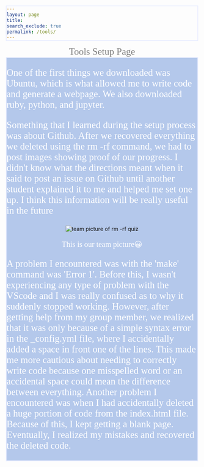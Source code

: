 ```yaml
---
layout: page 
title:
search_exclude: true
permalink: /tools/
---
```

<style>
div {
  background-color: rgb(180, 200, 235);
  width: ;
  length: ;
  border: 2px solid rgb(234, 238, 255);
  padding: ;
  margin: ;
  }
  </style>
  <center>
  <h style="color: gray; font-family:serif; font-size:25px" class="strong"> Tools Setup Page</h>
  </center>
  <div>
    <p style="color: white; font-family:serif; font-size:25px" class="strong">One of the first things we downloaded was Ubuntu, which is what allowed me to write code and generate a webpage. We also downloaded ruby, python, and jupyter.</p>
    <p style="color: white; font-family:serif; font-size:25px" class="strong">Something that I learned during the setup process was about Github. After we recovered everything we deleted using the rm -rf command, we had to post images showing proof of our progress. I didn't know what the directions meant when it said to post an issue on Github until another student explained it to me and helped me set one up. I think this information will be really useful in the future</p>
    <center>
    <img src="{{site.baseurl}}/images/teampic.png" alt=" team picture of rm -rf quiz">
    <p style="color: white; font-family:serif; font-size:20px" class="strong">This is our team picture😀</p> 
    </center>
    <p style="color: white; font-family:ser; font-size:25px" class="strong">A problem I encountered was with the 'make' command was 'Error 1'. Before this, I wasn't experiencing any type of problem with the VScode and I was really confused as to why it suddenly stopped working. However, after getting help from my group member, we realized that it was only because of a simple syntax error in the _config.yml file, where I accidentally added a space in front one of the lines. This made me more cautious about needing to correctly write code because one misspelled word or an accidental space could mean the difference between everything. Another problem I encountered was when I had accidentally deleted a huge portion of code from the index.html file. Because of this, I kept getting a blank page. Eventually, I realized my mistakes and recovered the deleted code.</p>
 </div>


 